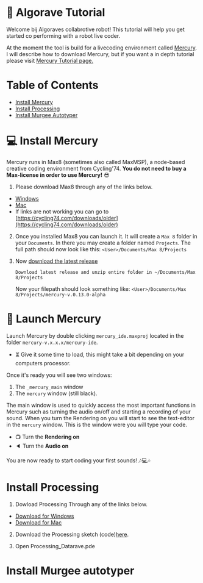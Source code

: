 #  📘 Algorave Tutorial

Welcome bij Algoraves collabrotive robot! This tutorial will help you get started co performing with a robot live coder.

At the moment the tool is build for a livecoding environment called [Mercury](https://github.com/tmhglnd/mercury/). I will describe how to download Mercury, but if you want a in depth tutorial please visit [Mercury Tutorial page.](https://github.com/tmhglnd/mercury/blob/master/docs/tutorial.md) 

# Table of Contents
- [Install Mercury](#-install-mercury)
- [Install Processing](#install-processing)
- [Install Murgee Autotyper](#install-processing)

# 💻 Install Mercury

Mercury runs in Max8 (sometimes also called MaxMSP), a node-based creative coding environment from Cycling'74. **You do not need to buy a Max-license in order to use Mercury!** 😎

1. Please download Max8 through any of the links below.

- [Windows](https://akiaj5esl75o5wbdcv2a-maxmspjitter.s3.amazonaws.com/Max808_x64_190808.zip)
- [Mac](https://akiaj5esl75o5wbdcv2a-maxmspjitter.s3.amazonaws.com/Max808_190808.dmg)
- If links are not working you can go to [https://cycling74.com/downloads/older](https://cycling74.com/downloads/older)

2. Once you installed Max8 you can launch it. It will create a `Max 8` folder in your `Documents`. In there you may create a folder named `Projects`. The full path should now look like this: `<User>/Documents/Max 8/Projects`

3. Now [download the latest release](https://github.com/tmhglnd/mercury/releases)

	```
	Download latest release and unzip entire folder in ~/Documents/Max 8/Projects
	```
	
	Now your filepath should look something like: `<User>/Documents/Max 8/Projects/mercury-v.0.13.0-alpha`

# 🚀 Launch Mercury

Launch Mercury by double clicking `mercury_ide.maxproj` located in the folder `mercury-v.x.x.x/mercury-ide`.

- ⏳ Give it some time to load, this might take a bit depending on your computers processor.

Once it's ready you will see two windows:

1. The `_mercury_main` window 
2. The  `mercury` window (still black). 

The main window is used to quickly access the most important functions in Mercury such as turning the audio on/off and starting a recording of your sound. When you turn the Rendering on you will start to see the text-editor in the `mercury` window. This is the window were you will type your code.

- 📺 Turn the **Rendering on**
- 🔈 Turn the **Audio on**

You are now ready to start coding your first sounds! 🎶💻🎶

# Install Processing

1. Dowload Processing Through any of the links below.
- [Download for Windows](https://github.com/processing/processing4/releases/download/processing-1277-4.0b2/processing-4.0b2-windows64.zip)
- [Download for Mac](https://github.com/processing/processing4/releases/download/processing-1277-4.0b2/processing-4.0b2-macosx.zip)

2. Download the Processing sketch (code)[here](/Datarave/Code/Processing_Datarave).

3. Open Processing_Datarave.pde 

# Install Murgee autotyper